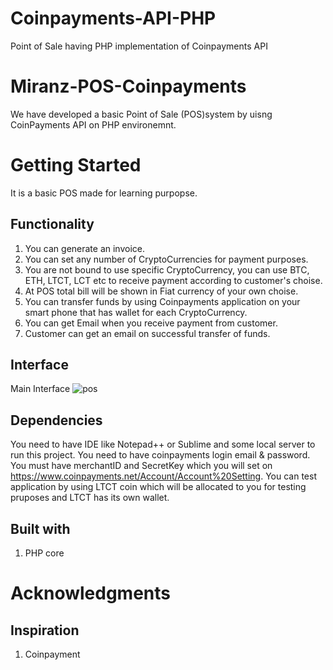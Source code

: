 # Coinpayments-API-PHP
Point of Sale having PHP implementation of  Coinpayments API
# Miranz-POS-Coinpayments

We have developed a basic Point of Sale (POS)system by uisng CoinPayments API on PHP environemnt.

# Getting Started
It is a basic POS made for learning purpopse.

## Functionality

1. You can generate an invoice.
2. You can set any number of CryptoCurrencies for payment purposes.
3. You are not bound to use specific CryptoCurrency, you can use BTC, ETH, LTCT, LCT etc to receive payment according to customer's choise.
4. At POS total bill will be shown in Fiat currency of your own choise.
5. You can transfer funds  by using Coinpayments application on your smart phone that has wallet for each CryptoCurrency.
6. You can get Email when you receive payment from customer.  
7. Customer can get an email on successful transfer of funds.

## Interface
Main Interface
![pos](https://user-images.githubusercontent.com/30657768/30163306-ec704cce-93f1-11e7-8e37-7dec523b5807.png)


## Dependencies
You need to have IDE like Notepad++ or Sublime  and some local server to run this project.
You need to have coinpayments login email & password.
You must have merchantID and SecretKey which you will set on https://www.coinpayments.net/Account/Account%20Setting.
You can test application by using LTCT coin which will be allocated to you for testing pruposes and LTCT has its own wallet.



## Built with
1. PHP core
 

# Acknowledgments
## Inspiration 
1. Coinpayment

